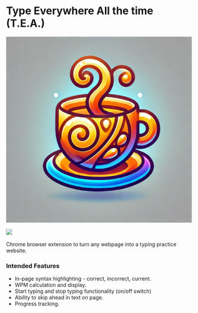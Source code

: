 # Type Everywhere All the time (T.E.A.)

![Logo](./tea.webp)

<img src="path/to/your/image.png" width="400">

Chrome browser extension to turn any webpage into a typing practice website.

### Intended Features

- In-page syntax highlighting - correct, incorrect, current.
- WPM calculation and display.
- Start typing and stop typing functionality (on/off switch)
- Ability to skip ahead in text on page.
- Progress tracking.
